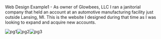 Web Design Example1 - As owner of Glowbees, LLC I ran a janitorial company that held an account at an automotive manufacturing
facility just outside Lansing, MI. This is the website I designed during that time as I was looking to expand and acquire
new accounts.

<img src="https://i.ibb.co/jJW6DrX/pg1.jpg" alt="pg1" border="0"><img src="https://i.ibb.co/x3dbxYP/pg2.jpg" alt="pg2" border="0"><img src="https://i.ibb.co/BTtFwPC/pg3.jpg" alt="pg3" border="0">

